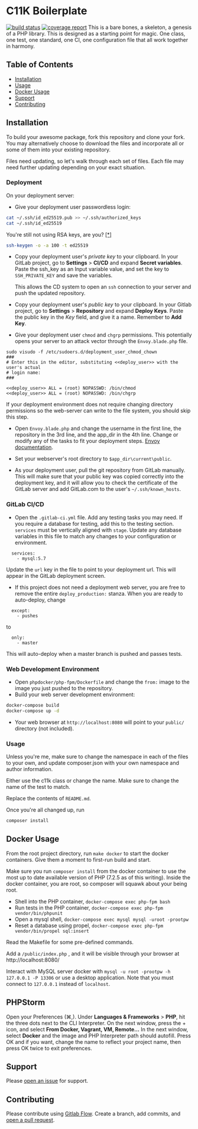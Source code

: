 # C11K Boilerplate

[![build status](https://gitlab.com/c11k/c11k/badges/master/build.svg)](https://gitlab.com/c11k/c11k/commits/master)
[![coverage report](https://gitlab.com/c11k/c11k/badges/master/coverage.svg)](https://gitlab.com/c11k/c11k/commits/master)
This is a bare bones, a skeleton, a genesis of a PHP library. This is designed
as a starting point for magic. One class, one test, one standard, one CI, one
configuration file that all work together in harmony.


## Table of Contents

- [Installation](#installation)
- [Usage](#usage)
- [Docker Usage](#docker-usage)
- [Support](#support)
- [Contributing](#contributing)

## Installation
To build your awesome package, fork this repository and clone your fork. You may
alternatively choose to download the files and incorporate all or some of them
into your existing repository.

Files need updating, so let's walk through each set of files. Each file may need
further updating depending on your exact situation.
### Deployment
On your deployment server:
* Give your deployment user passwordless login:
```bash
cat ~/.ssh/id_ed25519.pub >> ~/.ssh/authorized_keys
cat ~/.ssh/id_ed25519
```
You're still not using RSA keys, are you?
[[*]](https://blog.g3rt.nl/upgrade-your-ssh-keys.html)
```bash
ssh-keygen -o -a 100 -t ed25519
```

* Copy your deployment user's *private key* to your clipboard. In your GitLab
project, go to **Settings** > **CI/CD** and expand **Secret variables**. Paste
the ssh_key as an Input variable value, and set the key to `SSH_PRIVATE_KEY` and
save the variables.

  This allows the CD system to open an `ssh` connection to your server and push
  the updated repository.
  
* Copy your deployment user's *public key* to your clipboard. In your Gitlab
project, go to **Settings** > **Repository** and expand **Deploy Keys**. Paste
the public key in the *Key* field, and give it a name. Remember to **Add Key**.

* Give your deployment user `chmod` and `chgrp` permissions. This potentially
opens your server to an attack vector through the `Envoy.blade.php` file.
```
sudo visudo -f /etc/sudoers.d/deployment_user_chmod_chown
###
# Enter this in the editor, substituting <<deploy_user>> with the user's actual
# login name:
###

<<deploy_user>> ALL = (root) NOPASSWD: /bin/chmod
<<deploy_user>> ALL = (root) NOPASSWD: /bin/chgrp

```
If your deployment environment does not require changing directory permissions so
the web-server can write to the file system, you should skip this step.

* Open `Envoy.blade.php` and change the username in the first line, the repository
in the 3rd line, and the app_dir in the 4th line. Change or modify any of the
tasks to fit your deployment steps.
[Envoy documentation](https://laravel.com/docs/5.6/envoy#writing-tasks). 

* Set your webserver's root directory to `$app_dir\current\public`.
* As your deployment user, pull the git repository from GitLab manually. This
will make sure that your public key was copied correctly into the deployment key,
and it will allow you to check the certificate of the GitLab server and add
GitLab.com to the user's `~/.ssh/known_hosts`.


### GitLab CI/CD
+ Open the `.gitlab-ci.yml` file. Add any testing tasks you may need. If you
require a database for testing, add this to the testing section. `services`
must be vertically aligned with `stage`. Update any database variables in this
file to match any changes to your configuration or environment.
```
  services:
    - mysql:5.7
```
Update the `url` key in the file to point to your deployment url. This will
appear in the GitLab deployment screen.
+ If this project does not need a deployment web server, you are free to remove
the entire `deploy_production:` stanza. When you are ready to auto-deploy,
change
```
  except:
    - pushes
```
to
```
  only:
    - master
```
This will auto-deploy when a master branch is pushed and passes tests.

### Web Development Environment
+ Open `phpdocker/php-fpm/Dockerfile` and change the `from:` image to the image
you just pushed to the repository.
+ Build your web server development environment:
```bash
docker-compose build
docker-compose up -d
```
+ Your web browser at `http://localhost:8080` will point to your `public/`
directory (not included).

### Usage
Unless you're me, make sure to change the namespace in each of the files to your
own, and update composer.json with your own namespace and author information.

Either use the c11k class or change the name. Make sure to change the name of
the test to match.

Replace the contents of `README.md`.

Once you're all changed up, run

```bash
composer install
```
## Docker Usage

From the root project directory, run `make docker` to start the docker
containers. Give them a moment to first-run build and start.

Make sure you run `composer install` from the docker container to use the most
up to date available version of PHP (7.2.5 as of this writing). Inside the
docker container, you are root, so composer will squawk about your being root. 

* Shell into the PHP container, `docker-compose exec php-fpm bash`
* Run tests in the PHP container, `docker-compose exec php-fpm vendor/bin/phpunit`
* Open a mysql shell, `docker-compose exec mysql mysql -uroot -prootpw`
* Reset a database using propel, `docker-compose exec php-fpm vendor/bin/propel sql:insert`

Read the Makefile for some pre-defined commands.

Add a `/public/index.php` , and it will be visible through your browser at
http://localhost:8080/

Interact with MySQL server docker with
`mysql -u root -prootpw -h 127.0.0.1 -P 13306` or use a desktop application. 
Note that you must connect to `127.0.0.1` instead of `localhost`.

## PHPStorm
Open your Preferences (⌘,). Under **Languages & Frameworks** > **PHP**, hit the
three dots next to the CLI Interpreter. On the next window, press the + icon,
and select **From Docker, Vagrant, VM, Remote&hellip;** In the next window,
select **Docker** and the image and PHP Interpreter path should autofill.
Press OK and if you want, change the name to reflect your project name, then
press OK twice to exit preferences.

## Support

Please [open an issue](https://gitlab.com/c11k/c11k/issues/new) for support.

## Contributing

Please contribute using
[Gitlab Flow](https://docs.gitlab.com/ee/workflow/gitlab_flow.html). Create a
branch, add commits, and
[open a pull request](https://gitlab.com/c11k/c11k/merge_requests/new).
